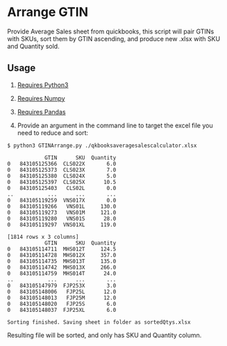 Arrange GTIN
==============
Provide Average Sales sheet from quickbooks, this script will pair GTINs with SKUs, sort them by GTIN ascending, and produce new .xlsx with SKU and Quantity sold.

 
 Usage
 --------------
1. [Requires Python3](https://realpython.com/installing-python/)
2. [Requires Numpy](https://numpy.org/install/)
3. [Requires Pandas](https://pandas.pydata.org/pandas-docs/stable/getting_started/install.html)

4. Provide an argument in the command line to target the excel file you need to reduce and sort:
```
$ python3 GTINArrange.py ./qkbooksaveragesalescalculator.xlsx

            GTIN      SKU  Quantity
0   843105125366  CLS022X       6.0
0   843105125373  CLS023X       7.0
0   843105125380  CLS024X       5.0
0   843105125397  CLS025X      10.5
0   843105125403   CLS02L       0.0
..           ...      ...       ...
0   843105119259  VNS017X       0.0
0   843105119266   VNS01L     130.0
0   843105119273   VNS01M     121.0
0   843105119280   VNS01S      28.0
0   843105119297  VNS01XL     119.0

[1814 rows x 3 columns]
            GTIN      SKU  Quantity
0   843105114711  MHS012T     124.5
0   843105114728  MHS012X     357.0
0   843105114735  MHS013T     135.0
0   843105114742  MHS013X     266.0
0   843105114759  MHS014T      24.0
..           ...      ...       ...
0   843105147979  FJP253X       3.0
0   843105148006   FJP25L      12.0
0   843105148013   FJP25M      12.0
0   843105148020   FJP25S       6.0
0   843105148037  FJP25XL       6.0

Sorting finished. Saving sheet in folder as sortedQtys.xlsx
```
Resulting file will be sorted, and only has SKU and Quantity column.
